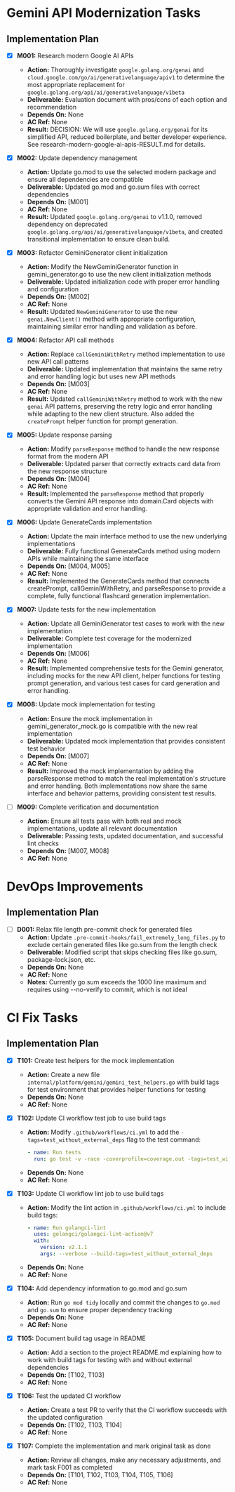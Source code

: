 # Gemini API Modernization Tasks

## Implementation Plan

- [x] **M001:** Research modern Google AI APIs
    - **Action:** Thoroughly investigate `google.golang.org/genai` and `cloud.google.com/go/ai/generativelanguage/apiv1` to determine the most appropriate replacement for `google.golang.org/api/ai/generativelanguage/v1beta`
    - **Deliverable:** Evaluation document with pros/cons of each option and recommendation
    - **Depends On:** None
    - **AC Ref:** None
    - **Result:** DECISION: We will use `google.golang.org/genai` for its simplified API, reduced boilerplate, and better developer experience. See research-modern-google-ai-apis-RESULT.md for details.

- [x] **M002:** Update dependency management
    - **Action:** Update go.mod to use the selected modern package and ensure all dependencies are compatible
    - **Deliverable:** Updated go.mod and go.sum files with correct dependencies
    - **Depends On:** [M001]
    - **AC Ref:** None
    - **Result:** Updated `google.golang.org/genai` to v1.1.0, removed dependency on deprecated `google.golang.org/api/ai/generativelanguage/v1beta`, and created transitional implementation to ensure clean build.

- [x] **M003:** Refactor GeminiGenerator client initialization
    - **Action:** Modify the NewGeminiGenerator function in gemini_generator.go to use the new client initialization methods
    - **Deliverable:** Updated initialization code with proper error handling and configuration
    - **Depends On:** [M002]
    - **AC Ref:** None
    - **Result:** Updated `NewGeminiGenerator` to use the new `genai.NewClient()` method with appropriate configuration, maintaining similar error handling and validation as before.

- [x] **M004:** Refactor API call methods
    - **Action:** Replace `callGeminiWithRetry` method implementation to use new API call patterns
    - **Deliverable:** Updated implementation that maintains the same retry and error handling logic but uses new API methods
    - **Depends On:** [M003]
    - **AC Ref:** None
    - **Result:** Updated `callGeminiWithRetry` method to work with the new `genai` API patterns, preserving the retry logic and error handling while adapting to the new client structure. Also added the `createPrompt` helper function for prompt generation.

- [x] **M005:** Update response parsing
    - **Action:** Modify `parseResponse` method to handle the new response format from the modern API
    - **Deliverable:** Updated parser that correctly extracts card data from the new response structure
    - **Depends On:** [M004]
    - **AC Ref:** None
    - **Result:** Implemented the `parseResponse` method that properly converts the Gemini API response into domain.Card objects with appropriate validation and error handling.

- [x] **M006:** Update GenerateCards implementation
    - **Action:** Update the main interface method to use the new underlying implementations
    - **Deliverable:** Fully functional GenerateCards method using modern APIs while maintaining the same interface
    - **Depends On:** [M004, M005]
    - **AC Ref:** None
    - **Result:** Implemented the GenerateCards method that connects createPrompt, callGeminiWithRetry, and parseResponse to provide a complete, fully functional flashcard generation implementation.

- [x] **M007:** Update tests for the new implementation
    - **Action:** Update all GeminiGenerator test cases to work with the new implementation
    - **Deliverable:** Complete test coverage for the modernized implementation
    - **Depends On:** [M006]
    - **AC Ref:** None
    - **Result:** Implemented comprehensive tests for the Gemini generator, including mocks for the new API client, helper functions for testing prompt generation, and various test cases for card generation and error handling.

- [x] **M008:** Update mock implementation for testing
    - **Action:** Ensure the mock implementation in gemini_generator_mock.go is compatible with the new real implementation
    - **Deliverable:** Updated mock implementation that provides consistent test behavior
    - **Depends On:** [M007]
    - **AC Ref:** None
    - **Result:** Improved the mock implementation by adding the parseResponse method to match the real implementation's structure and error handling. Both implementations now share the same interface and behavior patterns, providing consistent test results.

- [ ] **M009:** Complete verification and documentation
    - **Action:** Ensure all tests pass with both real and mock implementations, update all relevant documentation
    - **Deliverable:** Passing tests, updated documentation, and successful lint checks
    - **Depends On:** [M007, M008]
    - **AC Ref:** None

# DevOps Improvements

## Implementation Plan

- [ ] **D001:** Relax file length pre-commit check for generated files
    - **Action:** Update `.pre-commit-hooks/fail_extremely_long_files.py` to exclude certain generated files like go.sum from the length check
    - **Deliverable:** Modified script that skips checking files like go.sum, package-lock.json, etc.
    - **Depends On:** None
    - **AC Ref:** None
    - **Notes:** Currently go.sum exceeds the 1000 line maximum and requires using --no-verify to commit, which is not ideal

# CI Fix Tasks

## Implementation Plan

- [x] **T101:** Create test helpers for the mock implementation
    - **Action:** Create a new file `internal/platform/gemini/gemini_test_helpers.go` with build tags for test environment that provides helper functions for testing
    - **Depends On:** None
    - **AC Ref:** None

- [x] **T102:** Update CI workflow test job to use build tags
    - **Action:** Modify `.github/workflows/ci.yml` to add the `-tags=test_without_external_deps` flag to the test command:
      ```yaml
      - name: Run tests
        run: go test -v -race -coverprofile=coverage.out -tags=test_without_external_deps ./...
      ```
    - **Depends On:** None
    - **AC Ref:** None

- [x] **T103:** Update CI workflow lint job to use build tags
    - **Action:** Modify the lint action in `.github/workflows/ci.yml` to include build tags:
      ```yaml
      - name: Run golangci-lint
        uses: golangci/golangci-lint-action@v7
        with:
          version: v2.1.1
          args: --verbose --build-tags=test_without_external_deps
      ```
    - **Depends On:** None
    - **AC Ref:** None

- [x] **T104:** Add dependency information to go.mod and go.sum
    - **Action:** Run `go mod tidy` locally and commit the changes to `go.mod` and `go.sum` to ensure proper dependency tracking
    - **Depends On:** None
    - **AC Ref:** None

- [x] **T105:** Document build tag usage in README
    - **Action:** Add a section to the project README.md explaining how to work with build tags for testing with and without external dependencies
    - **Depends On:** [T102, T103]
    - **AC Ref:** None

- [x] **T106:** Test the updated CI workflow
    - **Action:** Create a test PR to verify that the CI workflow succeeds with the updated configuration
    - **Depends On:** [T102, T103, T104]
    - **AC Ref:** None

- [x] **T107:** Complete the implementation and mark original task as done
    - **Action:** Review all changes, make any necessary adjustments, and mark task F001 as completed
    - **Depends On:** [T101, T102, T103, T104, T105, T106]
    - **AC Ref:** None
